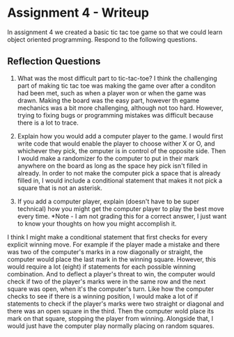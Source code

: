 # Assignment 4 - Writeup

In assignment 4 we created a basic tic tac toe game so that we could learn object oriented programming. Respond to the following questions.

## Reflection Questions

1. What was the most difficult part to tic-tac-toe?
I think the challenging part of making tic tac toe was making the game over after a conditon had been met, such as when a player won or when the game was drawn. Making the board was the easy part, however th egame mechanics was a bit more challenging, although not too hard. However, trying to fixing bugs or programming mistakes was difficult because there is a lot to trace.

2. Explain how you would add a computer player to the game.
I would first write code that would enable the player to choose wither X or O, and whichever they pick, the omputer is in control of the opposite side. Then I would make a randomizer fo the computer to put in their mark anywhere on the board as long as the space hey pick isn't filled in already. In order to not make the computer pick a space that is already filled in, I would include a conditional statement that makes it not pick a square that is not an asterisk.

3. If you add a computer player, explain (doesn't have to be super technical) how you might get the computer player to play the best move every time. *Note - I am not grading this for a correct answer, I just want to know your thoughts on how you might accomplish it.

I think I might make a conditional statement that first checks for every explicit winning move. For example if the player made a mistake and there was two of the computer's marks in a row diagonally or straight, the computer would place the last mark in the winning square. However, this would require a lot (eight) if statements for each possible winning combination. And to deflect a player's threat to win, the computer would check if two of the player's marks were in the same row and the next square was open, when it's the computer's turn. Like how the computer checks to see if there is a winning position, I would make a lot of if statements to check if the player's marks were two straight or diagonal and there was an open square in the third. Then the computer wold place its mark on that square, stopping the player from winning. Alongside that, I would just have the computer play normally placing on random squares.